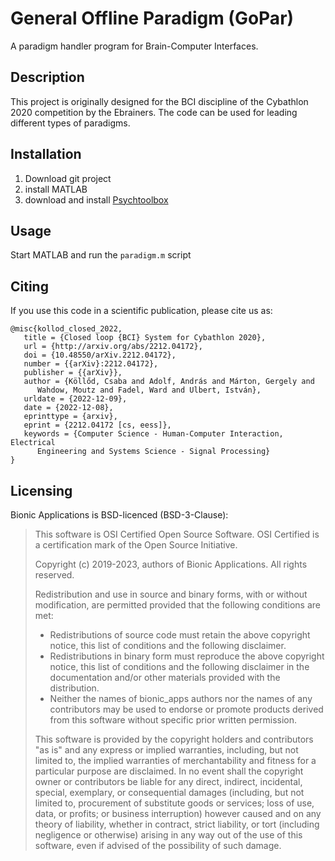 # General Offline Paradigm (GoPar)

A paradigm handler program for Brain-Computer Interfaces.

## Description

This project is originally designed for the BCI discipline of the Cybathlon 2020 competition by the Ebrainers.
The code can be used for leading different types of paradigms. 

## Installation

1. Download git project
2. install MATLAB
3. download and install [Psychtoolbox](http://psychtoolbox.org/)

## Usage

Start MATLAB and run the `paradigm.m` script

## Citing

If you use this code in a scientific publication, please cite us as:

```
@misc{kollod_closed_2022,
   title = {Closed loop {BCI} System for Cybathlon 2020},
   url = {http://arxiv.org/abs/2212.04172},
   doi = {10.48550/arXiv.2212.04172},
   number = {{arXiv}:2212.04172},
   publisher = {{arXiv}},
   author = {Köllőd, Csaba and Adolf, András and Márton, Gergely and 
      Wahdow, Moutz and Fadel, Ward and Ulbert, István},
   urldate = {2022-12-09},
   date = {2022-12-08},
   eprinttype = {arxiv},
   eprint = {2212.04172 [cs, eess]},
   keywords = {Computer Science - Human-Computer Interaction, Electrical 
      Engineering and Systems Science - Signal Processing}
}
```

[//]: # (## Contributing)

[//]: # (State if you are open to contributions and what your requirements are for accepting them.)

[//]: # ()

[//]: # (For people who want to make changes to your project, it's helpful to have some documentation on how to get started. Perhaps there is a script that they should run or some environment variables that they need to set. Make these steps explicit. These instructions could also be useful to your future self.)

[//]: # ()

[//]: # (You can also document commands to lint the code or run tests. These steps help to ensure high code quality and reduce the likelihood that the changes inadvertently break something. Having instructions for running tests is especially helpful if it requires external setup, such as starting a Selenium server for testing in a browser.)

[//]: # ()

[//]: # (## Authors and acknowledgment)

[//]: # (Show your appreciation to those who have contributed to the project.)

[//]: # ()

## Licensing

Bionic Applications is BSD-licenced (BSD-3-Clause):

> This software is OSI Certified Open Source Software. OSI Certified is a certification mark of the Open Source
> Initiative.
>
>Copyright (c) 2019-2023, authors of Bionic Applications. All rights reserved.
>
>Redistribution and use in source and binary forms, with or without modification, are permitted provided that the
> following conditions are met:
> - Redistributions of source code must retain the above copyright notice, this list of conditions and the following
    disclaimer.
> - Redistributions in binary form must reproduce the above copyright notice, this list of conditions and the following
    disclaimer in the documentation and/or other materials provided with the distribution.
> - Neither the names of bionic_apps authors nor the names of any contributors may be used to endorse or promote
    products derived from this software without specific prior written permission.
>
> This software is provided by the copyright holders and contributors "as is" and any express or implied warranties,
> including, but not limited to, the implied warranties of merchantability and fitness for a particular purpose are
> disclaimed. In no event shall the copyright owner or contributors be liable for any direct, indirect, incidental,
> special, exemplary, or consequential damages (including, but not limited to, procurement of substitute goods or
> services; loss of use, data, or profits; or business interruption) however caused and on any theory of liability,
> whether in contract, strict liability, or tort (including negligence or otherwise) arising in any way out of the use of
> this software, even if advised of the possibility of such damage.


[//]: # (## Project status)

[//]: # (If you have run out of energy or time for your project, put a note at the top of the README saying that development has slowed down or stopped completely. Someone may choose to fork your project or volunteer to step in as a maintainer or owner, allowing your project to keep going. You can also make an explicit request for maintainers.)
